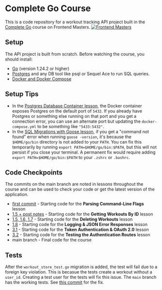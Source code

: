 
# Complete Go Course
This is a code repository for a workout tracking API project built in the [Complete Go](https://frontendmasters.com/courses/complete-go) course on Frontend Masters.
[![Frontend Masters](https://static.frontendmasters.com/assets/brand/logos/full.png)](https://frontendmasters.com/courses/complete-go)

## Setup

The API project is built from scratch. Before watching the course, you should install:
- [Go](https://go.dev/doc/install) (version 1.24.2 or higher)
- [Postgres](https://www.postgresql.org/download/) and any DB tool like psql or Sequel Ace to run SQL queries.
- [Docker and Docker Compose](https://www.docker.com/)

## Setup Tips
- In the [Postgres Database Container lesson][database], the Docker container exposes Postgres on the default port of `5432`. If you already have Postgres or something else running on that port and you get a connection error, you can use an alternate port but updating the `docker-compose.yml` to be something like `"5433:5432"`.
- In the [SQL Migrations with Goose lesson][goose], if you get a "command not found" error when running `goose -version`, it's because the `$HOME/go/bin` directory is not added to your `PATH`. You can fix this temporarily by running `export PATH=$HOME/go/bin:$PATH`, but this will not persist if you close your terminal. A permanent fix would require adding `export PATH=$HOME/go/bin:$PATH` to your `.zshrc` or `.bashrc`.

## Code Checkpoints

The commits on the main branch are noted in lessons throughout the course and can be used to check your code or get the latest version of the application.
- [first commit][commit15] - Starting code for the **Parsing Command-Line Flags** lesson
- [1.5 + post notes][commit15] - Starting code for the **Getting Workouts By ID** lesson
- [1.5, 1.6, 1.7][commit17] - Starting code for the **Deleting Workouts** lesson
- [1.8][commit18] - Starting code for the **Logging & JSON Error Responses** lesson
- [3.1][commit31] - Starting code for the **Token Authentication & OAuth 2.0** lesson
- [3.2][commit32] - Starting code for the **Testing the Authentication Routes** lesson
- main branch - Final code for the course

[database]: https://frontendmasters.com/courses/complete-go/postgres-database-docker-container/
[goose]: https://rc.frontendmasters.com/courses/complete-go/sql-migrations-with-goose/
[commit0]: https://github.com/Melkeydev/fem-project-live/commit/050148ae8ee404d63a854b5f2d009168cdd7ffe7
[commit15]: https://github.com/Melkeydev/fem-project-live/commit/906b53e39aa4d99507a0fb0e8005f22966746694
[commit17]: https://github.com/Melkeydev/fem-project-live/commit/420a1a8910e528b3fa6af48a901b68502b0ee3e4
[commit18]: https://github.com/Melkeydev/fem-project-live/commit/0152bf2362188f2a6e496afe5082ca588376dcbf
[commit31]: https://github.com/Melkeydev/fem-project-live/commit/0f82adb67aaff0ba7ee51dd8fc5bc1e55cedde07
[commit32]: https://github.com/Melkeydev/fem-project-live/commit/efb3ae2bad4c15f1f77bb63279da77ae9f075715

## Tests

After the `workout_store_test.go` migration is added, the test will fail due to a foreign key violation. This is becasue the tests create a workout without a `user_id`. Creating a test user for the tests will fix this issue. The `main` branch has the working tests. See [this commit](https://github.com/Melkeydev/fem-project-live/commit/3d6880e49e638b1c319acbbacb3e4fa9bebc53d5) for the fix.

